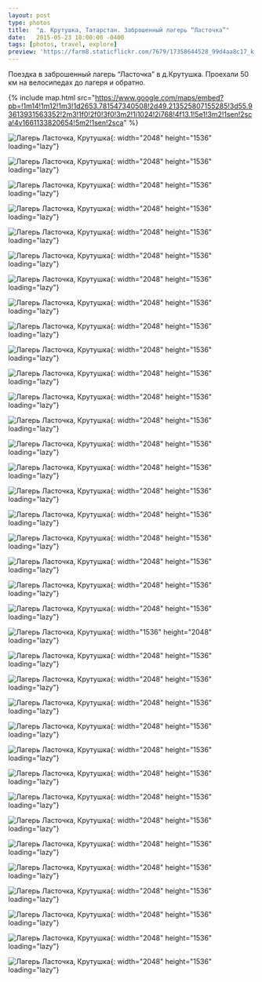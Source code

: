 ```yaml
---
layout: post
type: photos
title:  "д. Крутушка, Татарстан. Заброшенный лагерь “Ласточка”"
date:   2015-05-23 10:00:00 -0400
tags: [photos, travel, explore]
preview: 'https://farm8.staticflickr.com/7679/17358644528_99d4aa8c17_k.jpg'
---
```


Поездка в заброшенный лагерь “Ласточка” в д.Крутушка. Проехали 50 км на велосипедах до лагеря и обратно.

{% include map.html src="https://www.google.com/maps/embed?pb=!1m14!1m12!1m3!1d2653.781547340508!2d49.213525807155285!3d55.93613931563352!2m3!1f0!2f0!3f0!3m2!1i1024!2i768!4f13.1!5e1!3m2!1sen!2sca!4v1661133820654!5m2!1sen!2sca" %}

![Лагерь Ласточка, Крутушка](https://live.staticflickr.com/7782/16923906764_1e829ce9c9_k.jpg){: width="2048" height="1536" loading="lazy"}

![Лагерь Ласточка, Крутушка](https://live.staticflickr.com/5458/17544200972_b491834dd9_k.jpg){: width="2048" height="1536" loading="lazy"}

![Лагерь Ласточка, Крутушка](https://live.staticflickr.com/7659/16926129663_e02b6a8339_k.jpg){: width="2048" height="1536" loading="lazy"}

![Лагерь Ласточка, Крутушка](https://live.staticflickr.com/8854/16923906194_10d2685f73_k.jpg){: width="2048" height="1536" loading="lazy"}

![Лагерь Ласточка, Крутушка](https://live.staticflickr.com/5340/17358538578_1ba88cb340_k.jpg){: width="2048" height="1536" loading="lazy"}

![Лагерь Ласточка, Крутушка](https://live.staticflickr.com/8849/17358855550_caf3f7484d_k.jpg){: width="2048" height="1536" loading="lazy"}

![Лагерь Ласточка, Крутушка](https://live.staticflickr.com/8726/17359994469_96dfa148cc_k.jpg){: width="2048" height="1536" loading="lazy"}

![Лагерь Ласточка, Крутушка](https://live.staticflickr.com/8748/17546334115_0594980a15_k.jpg){: width="2048" height="1536" loading="lazy"}

![Лагерь Ласточка, Крутушка](https://live.staticflickr.com/5327/17358657228_3247d978ca_k.jpg){: width="2048" height="1536" loading="lazy"}

![Лагерь Ласточка, Крутушка](https://live.staticflickr.com/5453/17358849300_0926ef8d49_k.jpg){: width="2048" height="1536" loading="lazy"}

![Лагерь Ласточка, Крутушка](https://live.staticflickr.com/7679/17358644528_99d4aa8c17_k.jpg){: width="2048" height="1536" loading="lazy"}

![Лагерь Ласточка, Крутушка](https://live.staticflickr.com/5326/17520068046_bfa3422693_k.jpg){: width="2048" height="1536" loading="lazy"}

![Лагерь Ласточка, Крутушка](https://live.staticflickr.com/8815/17358635278_e6aa483347_k.jpg){: width="2048" height="1536" loading="lazy"}

![Лагерь Ласточка, Крутушка](https://live.staticflickr.com/8717/17520057896_fc2008413f_k.jpg){: width="2048" height="1536" loading="lazy"}

![Лагерь Ласточка, Крутушка](https://live.staticflickr.com/5468/17520053616_0d5b3fd110_k.jpg){: width="2048" height="1536" loading="lazy"}

![Лагерь Ласточка, Крутушка](https://live.staticflickr.com/8760/17358623778_80d6307d43_k.jpg){: width="2048" height="1536" loading="lazy"}

![Лагерь Ласточка, Крутушка](https://live.staticflickr.com/8725/17520043376_51796cddb5_k.jpg){: width="2048" height="1536" loading="lazy"}

![Лагерь Ласточка, Крутушка](https://live.staticflickr.com/5450/16923846294_ef2e9d32c3_k.jpg){: width="2048" height="1536" loading="lazy"}

![Лагерь Ласточка, Крутушка](https://live.staticflickr.com/8707/17546276011_59abfa9df8_k.jpg){: width="2048" height="1536" loading="lazy"}

![Лагерь Ласточка, Крутушка](https://live.staticflickr.com/5470/17546271661_4c292117aa_k.jpg){: width="2048" height="1536" loading="lazy"}

![Лагерь Ласточка, Крутушка](https://live.staticflickr.com/7730/16923829164_cc3a254b03_k.jpg){: width="2048" height="1536" loading="lazy"}

![Лагерь Ласточка, Крутушка](https://live.staticflickr.com/5445/17520025016_11725726ca_k.jpg){: width="1536" height="2048" loading="lazy"}

![Лагерь Ласточка, Крутушка](https://live.staticflickr.com/5464/17520024396_e0cae8852b_k.jpg){: width="2048" height="1536" loading="lazy"}

![Лагерь Ласточка, Крутушка](https://live.staticflickr.com/7708/17546392785_9d435dd354_k.jpg){: width="2048" height="1536" loading="lazy"}

![Лагерь Ласточка, Крутушка](https://live.staticflickr.com/7737/17358779430_648cb7e5f0_k.jpg){: width="2048" height="1536" loading="lazy"}

![Лагерь Ласточка, Крутушка](https://live.staticflickr.com/5455/17358577858_b9b092af7e_k.jpg){: width="2048" height="1536" loading="lazy"}

![Лагерь Ласточка, Крутушка](https://live.staticflickr.com/5466/16926037293_db4e43b98e_k.jpg){: width="2048" height="1536" loading="lazy"}

![Лагерь Ласточка, Крутушка](https://live.staticflickr.com/8719/17358770660_2ed74bcbbe_k.jpg){: width="2048" height="1536" loading="lazy"}

![Лагерь Ласточка, Крутушка](https://live.staticflickr.com/8831/16923879354_52fe612688_k.jpg){: width="2048" height="1536" loading="lazy"}

![Лагерь Ласточка, Крутушка](https://live.staticflickr.com/5456/16923754904_0b3dc49050_k.jpg){: width="2048" height="1536" loading="lazy"}

![Лагерь Ласточка, Крутушка](https://live.staticflickr.com/8804/17519993686_c3d06671eb_k.jpg){: width="2048" height="1536" loading="lazy"}

![Лагерь Ласточка, Крутушка](https://live.staticflickr.com/5324/17360018459_301772c149_k.jpg){: width="2048" height="1536" loading="lazy"}

![Лагерь Ласточка, Крутушка](https://live.staticflickr.com/5345/17544082052_8093c76ce7_k.jpg){: width="2048" height="1536" loading="lazy"}

![Лагерь Ласточка, Крутушка](https://live.staticflickr.com/7758/17360009249_522ad67add_k.jpg){: width="2048" height="1536" loading="lazy"}

![Лагерь Ласточка, Крутушка](https://live.staticflickr.com/5329/16923750234_43f6f7bc17_k.jpg){: width="2048" height="1536" loading="lazy"}

![Лагерь Ласточка, Крутушка](https://live.staticflickr.com/7679/16926004113_1441a8b92e_k.jpg){: width="2048" height="1536" loading="lazy"}
